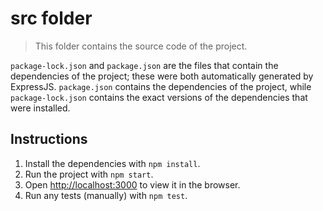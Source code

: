 # src folder

> This folder contains the source code of the project.

`package-lock.json` and `package.json` are the files that contain the dependencies of the project; these were both automatically generated by ExpressJS. `package.json` contains the dependencies of the project, while `package-lock.json` contains the exact versions of the dependencies that were installed.

## Instructions

1. Install the dependencies with `npm install`.
2. Run the project with `npm start`.
3. Open [http://localhost:3000](http://localhost:3000) to view it in the browser.
4. Run any tests (manually) with `npm test`.
